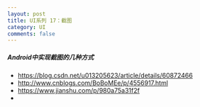 ```yaml
---
layout: post
title: UI系列 17：截图
category: UI
comments: false
---
```

    	
	
#####  Android中实现截图的几种方式

* <https://blog.csdn.net/u013205623/article/details/60872466>
* <http://www.cnblogs.com/BoBoMEe/p/4556917.html>
* <https://www.jianshu.com/p/980a75a31f2f>
* 
	
	
	
	
	
	
	
	
	
	
	
	
	